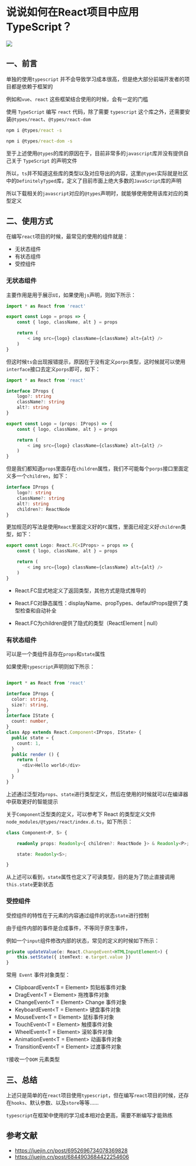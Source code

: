 # 说说如何在React项目中应用TypeScript？



 ![](https://static.vue-js.com/a98974e0-13bc-11ec-a752-75723a64e8f5.png)

## 一、前言

单独的使用`typescript` 并不会导致学习成本很高，但是绝大部分前端开发者的项目都是依赖于框架的

例如和`vue`、`react` 这些框架结合使用的时候，会有一定的门槛

使用 `TypeScript` 编写 `react` 代码，除了需要 `typescript` 这个库之外，还需要安装`@types/react`、`@types/react-dom`

```cmd
npm i @types/react -s

npm i @types/react-dom -s
```

至于上述使用`@types`的库的原因在于，目前非常多的`javascript`库并没有提供自己关于 `TypeScript` 的声明文件

所以，`ts`并不知道这些库的类型以及对应导出的内容，这里`@types`实际就是社区中的`DefinitelyTyped`库，定义了目前市面上绝大多数的` JavaScript `库的声明

所以下载相关的`javascript`对应的`@types`声明时，就能够使用使用该库对应的类型定义



## 二、使用方式

在编写`react`项目的时候，最常见的使用的组件就是：

- 无状态组件
- 有状态组件
- 受控组件



### 无状态组件

主要作用是用于展示`UI`，如果使用`js`声明，则如下所示：

```js
import * as React from 'react'

export const Logo = props => {
    const { logo, className, alt } = props

    return (
        < img src={logo} className={className} alt={alt} />
    )
}
```

但这时候`ts`会出现报错提示，原因在于没有定义`porps`类型，这时候就可以使用`interface`接口去定义`porps`即可，如下：

```ts
import * as React from 'react'

interface IProps {
    logo?: string
    className?: string
    alt?: string
}

export const Logo = (props: IProps) => {
    const { logo, className, alt } = props

    return (
        < img src={logo} className={className} alt={alt} />
    )
}
```

但是我们都知道`props`里面存在`children`属性，我们不可能每个`porps`接口里面定义多一个`children`，如下：

```ts
interface IProps {
    logo?: string
    className?: string
    alt?: string
    children?: ReactNode
}
```

更加规范的写法是使用`React`里面定义好的`FC`属性，里面已经定义好`children`类型，如下：

```ts
export const Logo: React.FC<IProps> = props => {
    const { logo, className, alt } = props

    return (
        < img src={logo} className={className} alt={alt} />
    )
}

```

- React.FC显式地定义了返回类型，其他方式是隐式推导的

- React.FC对静态属性：displayName、propTypes、defaultProps提供了类型检查和自动补全
- React.FC为children提供了隐式的类型（ReactElement | null）





### 有状态组件

 可以是一个类组件且存在`props`和`state`属性

如果使用`typescript`声明则如下所示：

```ts

import * as React from 'react'

interface IProps {
  color: string,
  size?: string,
}
interface IState {
  count: number,
}
class App extends React.Component<IProps, IState> {
  public state = {
    count: 1,
  }
  public render () {
    return (
      <div>Hello world</div>
    )
  }
}
```

上述通过泛型对`props`、`state`进行类型定义，然后在使用的时候就可以在编译器中获取更好的智能提示

关于`Component`泛型类的定义，可以参考下 React 的类型定义文件 `node_modules/@types/react/index.d.ts`，如下所示：

```ts
class Component<P, S> {

    readonly props: Readonly<{ children?: ReactNode }> & Readonly<P>;

    state: Readonly<S>;

}
```

从上述可以看到，`state`属性也定义了可读类型，目的是为了防止直接调用`this.state`更新状态



### 受控组件

受控组件的特性在于元素的内容通过组件的状态`state`进行控制

由于组件内部的事件是合成事件，不等同于原生事件，

例如一个`input`组件修改内部的状态，常见的定义的时候如下所示：

```ts
private updateValue(e: React.ChangeEvent<HTMLInputElement>) {
    this.setState({ itemText: e.target.value })
}
```

常用` Event` 事件对象类型：

- ClipboardEvent<T = Element> 剪贴板事件对象
- DragEvent<T = Element> 拖拽事件对象
- ChangeEvent<T = Element>  Change 事件对象
- KeyboardEvent<T = Element> 键盘事件对象
- MouseEvent<T = Element> 鼠标事件对象
- TouchEvent<T = Element>  触摸事件对象
- WheelEvent<T = Element> 滚轮事件对象
- AnimationEvent<T = Element> 动画事件对象
- TransitionEvent<T = Element> 过渡事件对象

`T`接收一个`DOM` 元素类型



## 三、总结

上述只是简单的在`react`项目使用`typescript`，但在编写`react`项目的时候，还存在`hooks`、默认参数、以及`store`等等......

`typescript`在框架中使用的学习成本相对会更高，需要不断编写才能熟练


## 参考文献

- https://juejin.cn/post/6952696734078369828
- https://juejin.cn/post/6844903684422254606